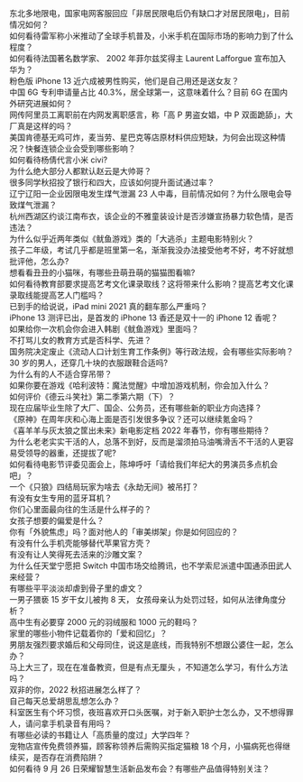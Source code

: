 东北多地限电，国家电网客服回应「非居民限电后仍有缺口才对居民限电」，目前情况如何？  
如何看待雷军称小米推动了全球手机普及，小米手机在国际市场的影响力到了什么程度？  
如何看待法国著名数学家、 2002 年菲尔兹奖得主 Laurent Lafforgue 宣布加入华为？  
粉色版 iPhone 13 近六成被男性购买，他们是自己用还是送女友？  
中国 6G 专利申请量占比 40.3%，居全球第一，这意味着什么？目前 6G 在国内外研究进展如何？  
网传阿里员工离职前在内网发离职感言，称「高 P 男盗女娼，中 P 双面跪舔」，大厂真是这样的吗？  
美国肯德基无鸡可炸，麦当劳、星巴克等店原材料供应短缺，为何会出现这种情况？快餐连锁企业会受到哪些影响？  
如何看待杨倩代言小米 civi?  
为什么绝大部分人都默认赵云是大帅哥？  
很多同学秋招投了银行和四大，应该如何提升面试通过率？  
辽宁辽阳一企业因限电发生煤气泄漏 23 人中毒，目前情况如何？为什么限电会导致煤气泄漏？  
杭州西湖区约谈江南布衣，该企业的不雅童装设计是否涉嫌宣扬暴力软色情，是否违法？  
为什么似乎近两年类似《鱿鱼游戏》类的「大逃杀」主题电影特别火？  
孩子二年级，考试几乎都是班里第一名，渐渐我没办法接受他考不好，考不好就想批评他，怎么办?  
想看看丑丑的小猫咪，有哪些丑萌丑萌的猫猫图看嘛?  
如何看待教育部要求提高艺考文化课录取线？这将带来什么影响？提高艺考文化课录取线能提高艺人门槛吗？  
已到手的给说说，iPad mini 2021 真的翻车那么严重吗？  
iPhone 13 测评已出，是首发的 iPhone 13 香还是双十一的 iPhone 12 香呢？  
如果给你一次机会你会进入韩剧《鱿鱼游戏》里面吗？  
不打骂儿女的教育方式是否科学、先进？  
国务院决定废止《流动人口计划生育工作条例》等行政法规，会有哪些实际影响？  
30 岁的男人，还穿几十块的衣服跟鞋合适吗?  
为什么有的人不适合穿吊带？  
如果你要在游戏《哈利波特：魔法觉醒》中增加游戏机制，你会加入什么？  
如何评价《德云斗笑社》第二季第六期（下）？  
现在应届毕业生除了大厂、国企、公务员，还有哪些新的职业方向选择？  
《原神》在周年庆和心海上面是否引发很多争议？还可以继续氪金吗？  
《喜羊羊与灰太狼之筐出未来》新电影定档 2022 年春节，你有哪些期待？  
为什么老老实实干活的人，总落不到好，反而是溜须拍马油嘴滑舌不干活的人更容易受领导的器重，还提拔了呢?  
如何看待电影节评委见面会上，陈坤呼吁「请给我们年纪大的男演员多点机会吧」？  
一个《只狼》四结局玩家为啥去《永劫无间》被吊打？  
有没有女生专用的蓝牙耳机？  
你们心里面最向往的生活是什么样子的？  
女孩子想要的偏爱是什么？  
你有「外貌焦虑」吗？面对他人的「审美绑架」你是如何回应的？  
有没有什么手机壳能够替代苹果官方壳？  
有没有让人笑得死去活来的沙雕文案？  
为什么任天堂宁愿把 Switch 中国市场交给腾讯，也不学索尼派遣中国通添田武人来经营？  
有哪些平平淡淡却虐到骨子里的虐文？  
一男子猥亵 15 岁干女儿被拘 8 天， 女孩母亲认为处罚过轻，如何从法律角度分析？  
高中生有必要穿 2000 元的羽绒服和 1000 元的鞋吗？  
家里的哪些小物件记载着你的「爱和回忆」？  
男朋友强烈要求婚后和父母同住，说这是底线，而我特别不想跟公婆住一起，怎么办？  
马上大三了，现在在准备教资，但是有点无厘头 ，不知道怎么学习，有什么方法吗？  
双非的你，2022 秋招进展怎么样了？  
自己每天总爱胡思乱想怎么办？  
科室医生有个坏习惯，夜班喜欢开口头医嘱，对于新入职护士怎么办，又不想得罪人，请问拿手机录音有用吗？  
有哪些必读的书籍让人「高质量的度过」大学四年？  
宠物店宣传免费领养猫，顾客称领养后需购买指定猫粮 18 个月，小猫病死也得继续买，是否存在消费陷阱？  
如何看待 9 月 26 日荣耀智慧生活新品发布会？有哪些产品值得特别关注？  
